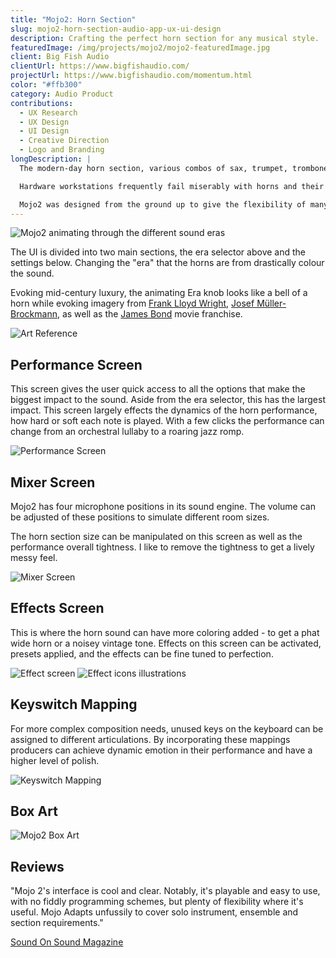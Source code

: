 ```yaml
---
title: "Mojo2: Horn Section"
slug: mojo2-horn-section-audio-app-ux-ui-design
description: Crafting the perfect horn section for any musical style.
featuredImage: /img/projects/mojo2/mojo2-featuredImage.jpg
client: Big Fish Audio
clientUrl: https://www.bigfishaudio.com/
projectUrl: https://www.bigfishaudio.com/momentum.html
color: "#ffb300"
category: Audio Product
contributions:
  - UX Research
  - UX Design
  - UI Design
  - Creative Direction
  - Logo and Branding
longDescription: |
  The modern‑day horn section, various combos of sax, trumpet, trombone and other brass or reeds, forms a crucial and distinctive part of the sound of big band, soul, funk and ska. Think Benny Goodman, Birth Of The Cool, James Brown's JB Horns, Tower Of Power, or Steely Dan/Don Fagen.

  Hardware workstations frequently fail miserably with horns and their various specialized playing techniques, and even dedicated sample libraries sometimes only scrape the surface.

  Mojo2 was designed from the ground up to give the flexibility of many horn techniques to the composer as they create their track. The UI is clean, simple and feature packed giving the user 4 different eras to choose from at the highest level with the ability to dive deep to settings down to room mic positions.
---
```


![Mojo2 animating through the different sound eras](/img/projects/mojo2/mojo2-ring-animation.gif)

The UI is divided into two main sections, the era selector above and the settings below. Changing the "era" that the horns are from drastically colour the sound.

Evoking mid-century luxury, the animating Era knob looks like a bell of a horn while evoking imagery from [Frank Lloyd Wright](https://franklloydwright.org/site/solomon-r-guggenheim-museum/), [Josef Müller-Brockmann](https://en.wikipedia.org/wiki/Josef_M%C3%BCller-Brockmann), as well as the [James Bond](https://www.youtube.com/watch?v=PV7h55ha52E) movie franchise.

![Art Reference](/img/projects/mojo2/mojo2-reference.png)

## Performance Screen

This screen gives the user quick access to all the options that make the biggest impact to the sound. Aside from the era selector, this has the largest impact. This screen largely effects the dynamics of the horn performance, how hard or soft each note is played. With a few clicks the performance can change from an orchestral lullaby to a roaring jazz romp.

![Performance Screen](/img/projects/mojo2/mojo2-performance.jpg)

## Mixer Screen

Mojo2 has four microphone positions in its sound engine. The volume can be adjusted of these positions to simulate different room sizes.

The horn section size can be manipulated on this screen as well as the performance overall tightness. I like to remove the tightness to get a lively messy feel.

![Mixer Screen](/img/projects/mojo2/mojo2-mixer.jpg)

## Effects Screen

This is where the horn sound can have more coloring added - to get a phat wide horn or a noisey vintage tone. Effects on this screen can be activated, presets applied, and the effects can be fine tuned to perfection.

![Effect screen](/img/projects/mojo2/mojo2-effects.jpg)
![Effect icons illustrations](/img/projects/mojo2/mojo2-effect-icons.jpg)

## Keyswitch Mapping

For more complex composition needs, unused keys on the keyboard can be assigned to different articulations. By incorporating these mappings producers can achieve dynamic emotion in their performance and have a higher level of polish.

![Keyswitch Mapping](/img/projects/mojo2/mojo2-keyswitch.jpg)

## Box Art

![Mojo2 Box Art](/img/projects/mojo2/mojo2-box-art.jpg)

## Reviews

"Mojo 2's interface is cool and clear. Notably, it's playable and easy to use, with no fiddly programming schemes, but plenty of flexibility where it's useful. Mojo Adapts unfussily to cover solo instrument, ensemble and section requirements."

[Sound On Sound Magazine](https://www.bigfishaudio.com/review.html?:::::::::::::513919)
